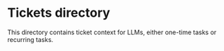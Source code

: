 # Tickets directory

This directory contains ticket context for LLMs, either one-time tasks or recurring tasks.